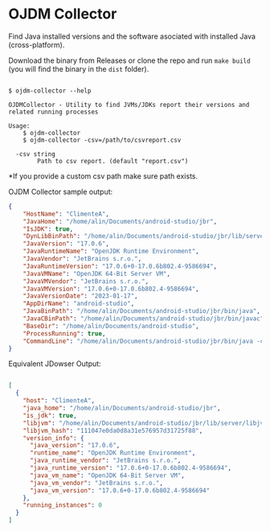 # OJDM Collector

Find Java installed versions and the software asociated with installed Java (cross-platform).

Download the binary from Releases or clone the repo and run `make build` (you will find the binary in the `dist` folder).

```shell

$ ojdm-collector --help

OJDMCollector - Utility to find JVMs/JDKs report their versions and related running processes

Usage:
    $ ojdm-collector
    $ ojdm-collector -csv=/path/to/csvreport.csv

  -csv string
        Path to csv report. (default "report.csv")
```

*If you provide a custom csv path make sure path exists.


OJDM Collector sample output:

```json
{
    "HostName": "ClimenteA",
    "JavaHome": "/home/alin/Documents/android-studio/jbr",
    "IsJDK": true,
    "DynLibBinPath": "/home/alin/Documents/android-studio/jbr/lib/server/libjvm.so",
    "JavaVersion": "17.0.6",
    "JavaRuntimeName": "OpenJDK Runtime Environment",
    "JavaVendor": "JetBrains s.r.o.",
    "JavaRuntimeVersion": "17.0.6+0-17.0.6b802.4-9586694",
    "JavaVMName": "OpenJDK 64-Bit Server VM",
    "JavaVMVendor": "JetBrains s.r.o.",
    "JavaVMVersion": "17.0.6+0-17.0.6b802.4-9586694",
    "JavaVersionDate": "2023-01-17",
    "AppDirName": "android-studio",
    "JavaBinPath": "/home/alin/Documents/android-studio/jbr/bin/java",
    "JavaCBinPath": "/home/alin/Documents/android-studio/jbr/bin/javac",
    "BaseDir": "/home/alin/Documents/android-studio",
    "ProcessRunning": true,
    "CommandLine": "/home/alin/Documents/android-studio/jbr/bin/java -classpath etc"
}
```

Equivalent JDowser Output:

```json

[
  {
    "host": "ClimenteA",
    "java_home": "/home/alin/Documents/android-studio/jbr",
    "is_jdk": true,
    "libjvm": "/home/alin/Documents/android-studio/jbr/lib/server/libjvm.so",
    "libjvm_hash": "111047e0da0d8a31e576957d31725f88",
    "version_info": {
      "java_version": "17.0.6",
      "runtime_name": "OpenJDK Runtime Environment",
      "java_runtime_vendor": "JetBrains s.r.o.",
      "java_runtime_version": "17.0.6+0-17.0.6b802.4-9586694",
      "java_vm_name": "OpenJDK 64-Bit Server VM",
      "java_vm_vendor": "JetBrains s.r.o.",
      "java_vm_version": "17.0.6+0-17.0.6b802.4-9586694"
    },
    "running_instances": 0
  }
]

```
